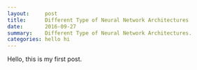 ```yaml
---
layout:     post
title:      Different Type of Neural Network Architectures
date:       2016-09-27
summary:    Different Type of Neural Network Architectures.
categories: hello hi
---
```


Hello, this is my first post.
